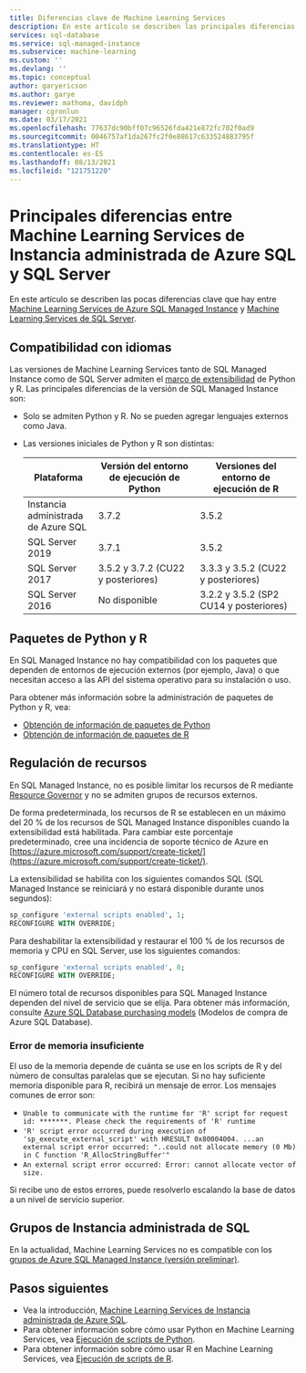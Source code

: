 ```yaml
---
title: Diferencias clave de Machine Learning Services
description: En este artículo se describen las principales diferencias entre Machine Learning Services de Azure SQL Managed Instance y Machine Learning Services de SQL Server.
services: sql-database
ms.service: sql-managed-instance
ms.subservice: machine-learning
ms.custom: ''
ms.devlang: ''
ms.topic: conceptual
author: garyericson
ms.author: garye
ms.reviewer: mathoma, davidph
manager: cgronlun
ms.date: 03/17/2021
ms.openlocfilehash: 77637dc90bff07c96526fda421e872fc702f0ad9
ms.sourcegitcommit: 0046757af1da267fc2f0e88617c633524883795f
ms.translationtype: HT
ms.contentlocale: es-ES
ms.lasthandoff: 08/13/2021
ms.locfileid: "121751220"
---
```

# <a name="key-differences-between-machine-learning-services-in-azure-sql-managed-instance-and-sql-server"></a>Principales diferencias entre Machine Learning Services de Instancia administrada de Azure SQL y SQL Server

En este artículo se describen las pocas diferencias clave que hay entre [Machine Learning Services de Azure SQL Managed Instance](machine-learning-services-overview.md) y [Machine Learning Services de SQL Server](/sql/advanced-analytics/what-is-sql-server-machine-learning).

## <a name="language-support"></a>Compatibilidad con idiomas

Las versiones de Machine Learning Services tanto de SQL Managed Instance como de SQL Server admiten el [marco de extensibilidad](/sql/machine-learning/concepts/extensibility-framework) de Python y R. Las principales diferencias de la versión de SQL Managed Instance son:

- Solo se admiten Python y R. No se pueden agregar lenguajes externos como Java.

- Las versiones iniciales de Python y R son distintas:

  | Plataforma                   | Versión del entorno de ejecución de Python           | Versiones del entorno de ejecución de R                   |
  |----------------------------|----------------------------------|--------------------------------------|
  | Instancia administrada de Azure SQL | 3.7.2                            | 3.5.2                                |
  | SQL Server 2019            | 3.7.1                            | 3.5.2                                |
  | SQL Server 2017            | 3.5.2 y 3.7.2 (CU22 y posteriores) | 3.3.3 y 3.5.2 (CU22 y posteriores)     |
  | SQL Server 2016            | No disponible                    | 3.2.2 y 3.5.2 (SP2 CU14 y posteriores) |

## <a name="python-and-r-packages"></a>Paquetes de Python y R

En SQL Managed Instance no hay compatibilidad con los paquetes que dependen de entornos de ejecución externos (por ejemplo, Java) o que necesitan acceso a las API del sistema operativo para su instalación o uso.

Para obtener más información sobre la administración de paquetes de Python y R, vea:

- [Obtención de información de paquetes de Python](/sql/machine-learning/package-management/python-package-information?context=%2fazure%2fazure-sql%2fmanaged-instance%2fcontext%2fml-context&preserve-view=true&view=azuresqldb-mi-current)
- [Obtención de información de paquetes de R](/sql/machine-learning/package-management/r-package-information?context=%2fazure%2fazure-sql%2fmanaged-instance%2fcontext%2fml-context&preserve-view=true&view=azuresqldb-mi-current)

## <a name="resource-governance"></a>Regulación de recursos

En SQL Managed Instance, no es posible limitar los recursos de R mediante [Resource Governor](/sql/relational-databases/resource-governor/resource-governor?view=azuresqldb-mi-current&preserve-view=true) y no se admiten grupos de recursos externos.

De forma predeterminada, los recursos de R se establecen en un máximo del 20 % de los recursos de SQL Managed Instance disponibles cuando la extensibilidad está habilitada. Para cambiar este porcentaje predeterminado, cree una incidencia de soporte técnico de Azure en [https://azure.microsoft.com/support/create-ticket/](https://azure.microsoft.com/support/create-ticket/).

La extensibilidad se habilita con los siguientes comandos SQL (SQL Managed Instance se reiniciará y no estará disponible durante unos segundos):

```sql
sp_configure 'external scripts enabled', 1;
RECONFIGURE WITH OVERRIDE;
```

Para deshabilitar la extensibilidad y restaurar el 100 % de los recursos de memoria y CPU en SQL Server, use los siguientes comandos:

```sql
sp_configure 'external scripts enabled', 0;
RECONFIGURE WITH OVERRIDE;
```

El número total de recursos disponibles para SQL Managed Instance dependen del nivel de servicio que se elija. Para obtener más información, consulte [Azure SQL Database purchasing models](../database/purchasing-models.md) (Modelos de compra de Azure SQL Database).

### <a name="insufficient-memory-error"></a>Error de memoria insuficiente

El uso de la memoria depende de cuánta se use en los scripts de R y del número de consultas paralelas que se ejecutan. Si no hay suficiente memoria disponible para R, recibirá un mensaje de error. Los mensajes comunes de error son:

- `Unable to communicate with the runtime for 'R' script for request id: *******. Please check the requirements of 'R' runtime`
- `'R' script error occurred during execution of 'sp_execute_external_script' with HRESULT 0x80004004. ...an external script error occurred: "..could not allocate memory (0 Mb) in C function 'R_AllocStringBuffer'"`
- `An external script error occurred: Error: cannot allocate vector of size.`

Si recibe uno de estos errores, puede resolverlo escalando la base de datos a un nivel de servicio superior.

## <a name="sql-managed-instance-pools"></a>Grupos de Instancia administrada de SQL

En la actualidad, Machine Learning Services no es compatible con los [grupos de Azure SQL Managed Instance (versión preliminar)](instance-pools-overview.md).

## <a name="next-steps"></a>Pasos siguientes

- Vea la introducción, [Machine Learning Services de Instancia administrada de Azure SQL](machine-learning-services-overview.md).
- Para obtener información sobre cómo usar Python en Machine Learning Services, vea [Ejecución de scripts de Python](/sql/machine-learning/tutorials/quickstart-python-create-script?context=/azure/azure-sql/managed-instance/context/ml-context&view=azuresqldb-mi-current&preserve-view=true).
- Para obtener información sobre cómo usar R en Machine Learning Services, vea [Ejecución de scripts de R](/sql/machine-learning/tutorials/quickstart-r-create-script?context=/azure/azure-sql/managed-instance/context/ml-context&view=azuresqldb-mi-current&preserve-view=true).